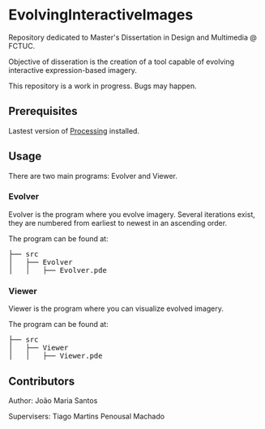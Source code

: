 # EvolvingInteractiveImages
 
Repository dedicated to Master's Dissertation in Design and Multimedia @ FCTUC.

Objective of disseration is the creation of a tool capable of evolving interactive expression-based imagery.

This repository is a work in progress. Bugs may happen.

## Prerequisites

Lastest version of [Processing](https://processing.org/download) installed.

## Usage

There are two main programs: Evolver and Viewer.

### Evolver

Evolver is the program where you evolve imagery. Several iterations exist, they are numbered from earliest to newest in an ascending order. 

The program can be found at:

<pre>
├── src
│   ├── Evolver
│   │   ├── Evolver.pde
</pre>

### Viewer

Viewer is the program where you can visualize evolved imagery.

The program can be found at:

<pre>
├── src
│   ├── Viewer
│   │   ├── Viewer.pde
</pre>

## Contributors

Author:
João Maria Santos

Supervisers:
Tiago Martins
Penousal Machado